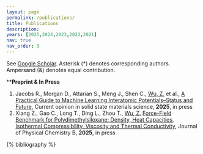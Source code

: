 ```yaml
---
layout: page
permalink: /publications/
title: Publications
description: 
years: [2025,2024,2023,2022,2021]
nav: true
nav_order: 3
---
```


See [Google Scholar](https://scholar.google.com/citations?hl=en&user=wo1zj5kAAAAJ&view_op=list_works&sortby=pubdate). Asterisk (*) denotes corresponding authors. Ampersand (&) denotes equal contribution.

****Preprint & In Press**

1. Jacobs R., Morgan D., Attarian S., Meng J., Shen C., <ins>Wu, Z.</ins> et al., [A Practical Guide to Machine Learning Interatomic Potentials–Status and Future](https://par.nsf.gov/biblio/10566060), Current opinion in solid state materials science, **2025**, in press
2. Xiang Z., Gao C., Long T., Ding L., Zhou T., <ins>Wu, Z.</ins> [Force-Field Benchmark for Polydimethylsiloxane: Density, Heat Capacities, Isothermal Compressibility, Viscosity and Thermal Conductivity](https://pubs.acs.org/doi/full/10.1021/acs.jpcb.4c08471), Journal of Physical Chemistry B, **2025**, in press

<!-- _pages/publications.md -->

<!-- Bibsearch Feature -->

<!-- {% include bib_search.liquid %} -->

<div class="publications">

{% bibliography %}

</div>
